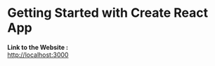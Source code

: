 # Getting Started with Create React App

<b>Link to the Website :</b> \
[http://localhost:3000](http://localhost:3000) 

